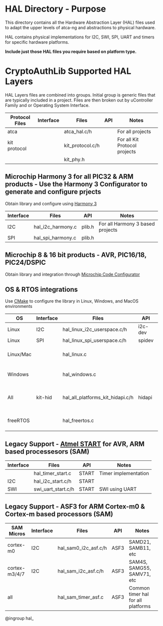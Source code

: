 HAL Directory - Purpose
===========================
This directory contains all the Hardware Abstraction Layer (HAL) files used to
adapt the upper levels of atca-ng and abstractions to physical hardware.

HAL contains physical implementations for I2C, SWI, SPI, UART and timers for
specific hardware platforms.

**Include just those HAL files you require based on platform type.**

CryptoAuthLib Supported HAL Layers
=============================================

HAL Layers files are combined into groups. Initial group is generic files that are typically included in a project.
Files are then broken out by uController Family and or Operating System Interface.


| Protocol Files | Interface  | Files                        | API         | Notes                              |
|----------------|------------|------------------------------|-------------|------------------------------------|
|atca            |            | atca_hal.c/h                 |             | For all projects                   |
|kit protocol    |            | kit_protocol.c/h             |             | For all Kit Protocol projects      |
|                |            | kit_phy.h                    |             |                                    |


Microchip Harmony 3 for all PIC32 & ARM products - Use the Harmony 3 Configurator to generate and configure prjects
--------------------------------------------
Obtain library and configure using [Harmony 3](https://github.com/Microchip-MPLAB-Harmony/Microchip-MPLAB-Harmony.github.io/wiki)

| Interface  | Files                        | API         | Notes                                           |
|------------|------------------------------|-------------|-------------------------------------------------|
|   I2C      | hal_i2c_harmony.c            | plib.h      |  For all Harmony 3 based projects               |
|   SPI      | hal_spi_harmony.c            | plib.h      |                                                 |

Microchip 8 & 16 bit products - AVR, PIC16/18, PIC24/DSPIC
--------------------------------------------
Obtain library and integration through [Microchip Code Configurator](https://www.microchip.com/mplab/mplab-code-configurator)


OS & RTOS integrations
--------------------------------------------
Use [CMake](https://cmake.org/download/) to configure the library in Linux, Windows, and MacOS environments

| OS             | Interface  | Files                            | API         | Notes                              |
|----------------|------------|----------------------------------|-------------|------------------------------------|
| Linux          |    I2C     | hal_linux_i2c_userspace.c/h      | i2c-dev     |                                    |
| Linux          |    SPI     | hal_linux_spi_userspace.c/h      | spidev      |                                    |
| Linux/Mac      |            | hal_linux.c                      |             | For all Linux/Mac projects         |
| Windows        |            | hal_windows.c                    |             | For all Windows projects
| All            |  kit-hid   | hal_all_platforms_kit_hidapi.c/h | hidapi      | Works for Windows, Linux, and Mac  |
| freeRTOS       |            | hal_freertos.c                   |             | freeRTOS common routines           |


Legacy Support - [Atmel START](https://www.microchip.com/start) for AVR, ARM based processesors (SAM)
---------------------------------------------

| Interface  | Files                        | API         | Notes                              |
|------------|------------------------------|-------------|------------------------------------|
|            | hal_timer_start.c            | START       | Timer implementation               |
|   I2C      | hal_i2c_start.c/h            | START       |                                    |
|   SWI      | swi_uart_start.c/h           | START       | SWI using UART                     |


Legacy Support - ASF3 for ARM Cortex-m0 & Cortex-m based processors (SAM)
---------------------------------------------

|SAM Micros      | Interface  | Files                        | API         | Notes                              |
|----------------|------------|------------------------------|-------------|------------------------------------|
| cortex-m0      |   I2C      | hal_sam0_i2c_asf.c/h         | ASF3        | SAMD21, SAMB11, etc                |
| cortex-m3/4/7  |   I2C      | hal_sam_i2c_asf.c/h          | ASF3        | SAM4S, SAMG55, SAMV71, etc         |
| all            |            | hal_sam_timer_asf.c          | ASF3        | Common timer hal for all platforms |


@ingroup hal_
